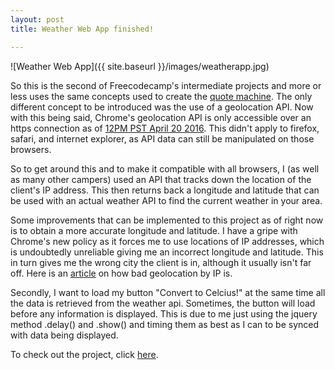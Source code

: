 ```yaml
---
layout: post
title: Weather Web App finished!

---
```


![Weather Web App]({{ site.baseurl }}/images/weatherapp.jpg)

So this is the second of Freecodecamp's intermediate projects and more or less uses the same concepts used to create the [quote machine](http://yasirsoulong.me/quote-machine/). The only different concept to be introduced was the use of a geolocation API. Now with this being said, Chrome's geolocation API is only accessible over an https connection as of [12PM PST April 20 2016](https://developers.google.com/web/updates/2016/04/geolocation-on-secure-contexts-only). This didn't apply to firefox, safari, and internet explorer, as API data can still be manipulated on those browsers. 

So to get around this and to make it compatible with all browsers, I (as well as many other campers) used an API that tracks down the location of the client's IP address. This then returns back a longitude and latitude that can be used with an actual weather API to find the current weather in your area. 

Some improvements that can be implemented to this project as of right now is to obtain a more accurate longitude and latitude. I have a gripe with Chrome's new policy as it forces me to use locations of IP addresses, which is undoubtedly unreliable giving me an incorrect longitude and latitude. This in turn gives me the wrong city the client is in, although it usually isn't far off. Here is an [article](https://www.techdirt.com/articles/20160413/12012834171/how-bad-are-geolocation-tools-really-really-bad.shtml) on how bad geolocation by IP is. 

Secondly, I want to load my button "Convert to Celcius!" at the same time all the data is retrieved from the weather api. Sometimes, the button will load before any information is displayed. This is due to me just using the jquery method .delay() and .show() and timing them as best as I can to be synced with data being displayed. 

To check out the project, click [here](http://yasirsoulong.me/weatherapp/).



